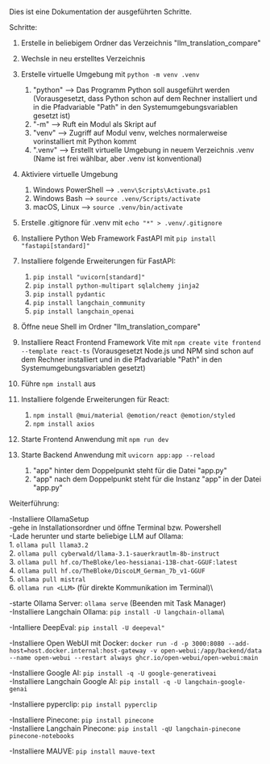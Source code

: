 Dies ist eine Dokumentation der ausgeführten Schritte.

Schritte:

1. Erstelle in beliebigem Ordner das Verzeichnis "llm_translation_compare"

2. Wechsle in neu erstelltes Verzeichnis

3. Erstelle virtuelle Umgebung mit ``python -m venv .venv``
   1. "python" --> Das Programm Python soll ausgeführt werden (Vorausgesetzt, dass Python schon auf dem Rechner installiert und in die Pfadvariable "Path" in den Systemumgebungsvariablen gesetzt ist)
   2. "-m" --> Ruft ein Modul als Skript auf
   3. "venv" --> Zugriff auf Modul venv, welches normalerweise vorinstalliert mit Python kommt
   4. ".venv" --> Erstellt virtuelle Umgebung in neuem Verzeichnis .venv (Name ist frei wählbar, aber .venv ist konventional)

4. Aktiviere virtuelle Umgebung
   1. Windows PowerShell --> ``.venv\Scripts\Activate.ps1``
   2. Windows Bash --> ``source .venv/Scripts/activate``
   3. macOS, Linux --> ``source .venv/bin/activate``

5. Erstelle .gitignore für .venv mit ``echo "*" > .venv/.gitignore``

6. Installiere Python Web Framework FastAPI mit ``pip install "fastapi[standard]"``

7. Installiere folgende Erweiterungen für FastAPI:
   1. ``pip install "uvicorn[standard]"``
   2. ``pip install python-multipart sqlalchemy jinja2``
   3. ``pip install pydantic``
   4. ``pip install langchain_community``
   5. ``pip install langchain_openai``

8. Öffne neue Shell im Ordner "llm_translation_compare"

9. Installiere React Frontend Framework Vite mit ``npm create vite frontend --template react-ts`` (Vorausgesetzt Node.js und NPM sind schon auf dem Rechner installiert und in die Pfadvariable "Path" in den Systemumgebungsvariablen gesetzt)

10. Führe ``npm install`` aus

11. Installiere folgende Erweiterungen für React:
    1. ``npm install @mui/material @emotion/react @emotion/styled``
    2. ``npm install axios``

12. Starte Frontend Anwendung mit ``npm run dev``

13. Starte Backend Anwendung mit ``uvicorn app:app --reload``
    1. "app" hinter dem Doppelpunkt steht für die Datei "app.py"
    2. "app" nach dem Doppelpunkt steht für die Instanz "app" in der Datei "app.py"

Weiterführung:

-Installiere OllamaSetup\
-gehe in Installationsordner und öffne Terminal bzw. Powershell\
-Lade herunter und starte beliebige LLM auf Ollama:\
    1. ``ollama pull llama3.2``\
    2. ``ollama pull cyberwald/llama-3.1-sauerkrautlm-8b-instruct``\
    3. ``ollama pull hf.co/TheBloke/leo-hessianai-13B-chat-GGUF:latest``\
    4. ``ollama pull hf.co/TheBloke/DiscoLM_German_7b_v1-GGUF``\
    5. ``ollama pull mistral``\
    6. ``ollama run <LLM>`` (für direkte Kommunikation im Terminal)\

-starte Ollama Server: ``ollama serve`` (Beenden mit Task Manager)\
-Installiere Langchain Ollama: ``pip install -U langchain-ollama``\

-Intalliere DeepEval: ``pip install -U deepeval"``

-Installiere Open WebUI mit Docker: ``docker run -d -p 3000:8080 --add-host=host.docker.internal:host-gateway -v open-webui:/app/backend/data --name open-webui --restart always ghcr.io/open-webui/open-webui:main``

-Installiere Google AI: ``pip install -q -U google-generativeai``\
-Installiere Langchain Google AI: ``pip install -q -U langchain-google-genai``

-Installiere pyperclip: ``pip install pyperclip``

-Installiere Pinecone: ``pip install pinecone``\
-Installiere Langchain Pinecone: ``pip install -qU langchain-pinecone pinecone-notebooks``

-Installiere MAUVE: ``pip install mauve-text``

